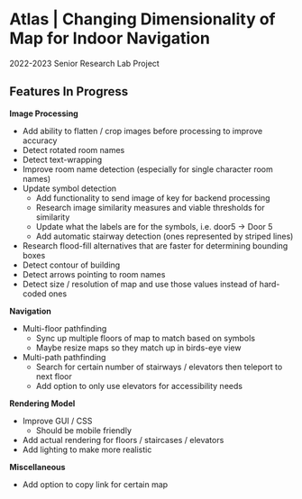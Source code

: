 # Atlas | Changing Dimensionality of Map for Indoor Navigation

2022-2023 Senior Research Lab Project

## Features In Progress

**Image Processing**
* Add ability to flatten / crop images before processing to improve accuracy
* Detect rotated room names
* Detect text-wrapping
* Improve room name detection (especially for single character room names)
* Update symbol detection 
    * Add functionality to send image of key for backend processing
    * Research image similarity measures and viable thresholds for similarity
    * Update what the labels are for the symbols, i.e. door5 -> Door 5
    * Add automatic stairway detection (ones represented by striped lines)
* Research flood-fill alternatives that are faster for determining bounding boxes
* Detect contour of building
* Detect arrows pointing to room names
* Detect size / resolution of map and use those values instead of hard-coded ones

**Navigation**
* Multi-floor pathfinding
    * Sync up multiple floors of map to match based on symbols
    * Maybe resize maps so they match up in birds-eye view
* Multi-path pathfinding
    * Search for certain number of stairways / elevators then teleport to next floor
    * Add option to only use elevators for accessibility needs

**Rendering Model**
* Improve GUI / CSS
    * Should be mobile friendly
* Add actual rendering for floors / staircases / elevators
* Add lighting to make more realistic

**Miscellaneous**
* Add option to copy link for certain map